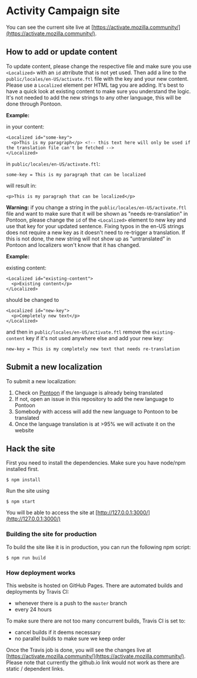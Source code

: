 # Activity Campaign site

You can see the current site live at [https://activate.mozilla.community/](https://activate.mozilla.community/).

## How to add or update content

To update content, please change the respective file and make sure you use `<Localized>` with an `id` atrribute that is not yet used. Then add a line to the `public/locales/en-US/activate.ftl` file with the key and your new content. Please use a `Localized` element per HTML tag you are adding. It's best to have a quick look at existing content to make sure you understand the logic. It's not needed to add the new strings to any other language, this will be done through Pontoon.

**Example:**

in your content:

```
<Localized id="some-key">
  <p>This is my paragraph</p> <!-- this text here will only be used if the translation file can't be fetched -->
</Localized>
```

in `public/locales/en-US/activate.ftl`:

```
some-key = This is my paragraph that can be localized
```

will result in:

```
<p>This is my paragraph that can be localized</p>
```

**Warning:** if you change a string in the `public/locales/en-US/activate.ftl` file and want to make sure that it will be shown as "needs re-translation" in Pontoon, please change the `id` of the `<Localized>` element to new key and use that key for your updated sentence. Fixing typos in the en-US strings does not require a new key as it doesn't need to re-trigger a translation. If this is not done, the new string will not show up as "untranslated" in Pontoon and localizers won't know that it has changed.

**Example:**

existing content:

```
<Localized id="existing-content">
  <p>Existing content</p>
</Localized>
```

should be changed to

```
<Localized id="new-key">
  <p>Completely new text</p>
</Localized>
```

and then in `public/locales/en-US/activate.ftl` remove the `existing-content` key if it's not used anywhere else and add your new key:

```
new-key = This is my completely new text that needs re-translation
```

## Submit a new localization

To submit a new localization:

1) Check on [Pontoon](https://pontoon.mozilla.org/) if the language is already being translated
2) If not, open an issue in this repository to add the new language to Pontoon
3) Somebody with access will add the new language to Pontoon to be translated
4) Once the language translation is at >95% we will activate it on the website

## Hack the site

First you need to install the dependencies. Make sure you have node/npm installed first.

```
$ npm install
```

Run the site using

```
$ npm start
```

You will be able to access the site at [http://127.0.0.1:3000/](http://127.0.0.1:3000/)

### Building the site for production

To build the site like it is in production, you can run the following npm script:

```
$ npm run build
```

### How deployment works

This website is hosted on GitHub Pages. There are automated builds and deployments by Travis CI:

* whenever there is a push to the `master` branch
* every 24 hours

To make sure there are not too many concurrent builds, Travis CI is set to:

* cancel builds if it deems necessary
* no parallel builds to make sure we keep order

Once the Travis job is done, you will see the changes live at [https://activate.mozilla.community/](https://activate.mozilla.community/). Please note that currently the github.io link would not work as there are static / dependent links.